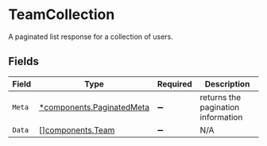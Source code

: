 # TeamCollection

A paginated list response for a collection of users.


## Fields

| Field                                                                 | Type                                                                  | Required                                                              | Description                                                           |
| --------------------------------------------------------------------- | --------------------------------------------------------------------- | --------------------------------------------------------------------- | --------------------------------------------------------------------- |
| `Meta`                                                                | [*components.PaginatedMeta](../../models/components/paginatedmeta.md) | :heavy_minus_sign:                                                    | returns the pagination information                                    |
| `Data`                                                                | [][components.Team](../../models/components/team.md)                  | :heavy_minus_sign:                                                    | N/A                                                                   |